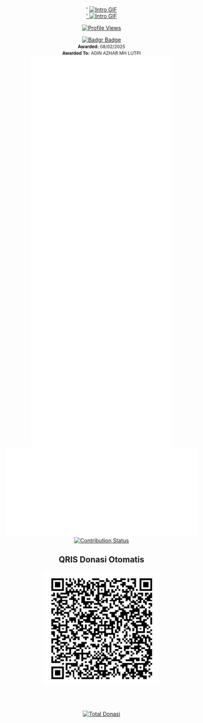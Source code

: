 <div align="center">
   <!-- Animated GIF -->
   <div align="center">'
      <a href="#" alt="anchor">
      <img src="https://raw.githubusercontent.com/AutoFTbot/AutoFTbot/refs/heads/main/assets/halos.gif" 
           alt="Intro GIF" width="500" />
   </div>
   <div align="center">
   <!-- Animated GIF -->
   <div align="center">'
      <a href="#" alt="anchor">
      <img src="https://holopin.me/autoftbot" 
           alt="Intro GIF" width="500" />
   </div>
   
   <!-- Profile Views Counter -->
   <p align="center">
      <a href="#" alt="anchor">
         <img height="20" src="https://komarev.com/ghpvc/?username=AutoFTbot&style=flat-square&color=blue&label=PROFILE+VIEWS" alt="Profile Views">
      </a>
   </p>

   <!-- Badgr Badge -->
   <div align="center">
      <a href="https://badgr.com/public/assertions/veQ9T_WLQe2RLNAh7xoQvw">
         <img width="120px" height="120px" src="https://api.badgr.io/public/assertions/veQ9T_WLQe2RLNAh7xoQvw/image" alt="Badgr Badge">
      </a>
      <br>
      <small><strong>Awarded:</strong> 08/02/2025</small><br>
      <small><strong>Awarded To:</strong> AGIN AZHAR MH LUTPI</small>
   </div>

   <!-- Achievements Metrics -->
   <div align="center">
      <a href="#" alt="anchor">
         <img src="metrics.plugin.achievements.svg" alt="Achievements" />
      </a>
   </div>

   <!-- Isocalendar (Contributions Calendar) -->
   <div align="center">
      <a href="#" alt="anchor">
         <img src="metrics.plugin.isocalendar.svg" alt="Contributions calendar" />
      </a>
   </div>

   <!-- Contribution Status -->
   <div align="center">
      <a href="#" alt="anchor">
         <img src="https://github-contribution-stats.vercel.app/api/?username=AutoFTbot" alt="Contribution Status" />
      </a>
   </div>

<!-- QRIS_START -->
<div align="center">

<h2>QRIS Donasi Otomatis</h2>

<img src="qris.png" alt="QRIS" width="300" />

<br><br>

</div>
<!-- QRIS_END -->
<p align="center">
  <a href="https://github.com/AutoFTbot/AutoFTbot">
    <img src="https://img.shields.io/endpoint?url=https://gist.githubusercontent.com/AutoFTbot/86a13cfb221fc094c35b4320e102d759/raw/total-donations.json" alt="Total Donasi"/>
  </a>
</p>
</div>

<br/>


